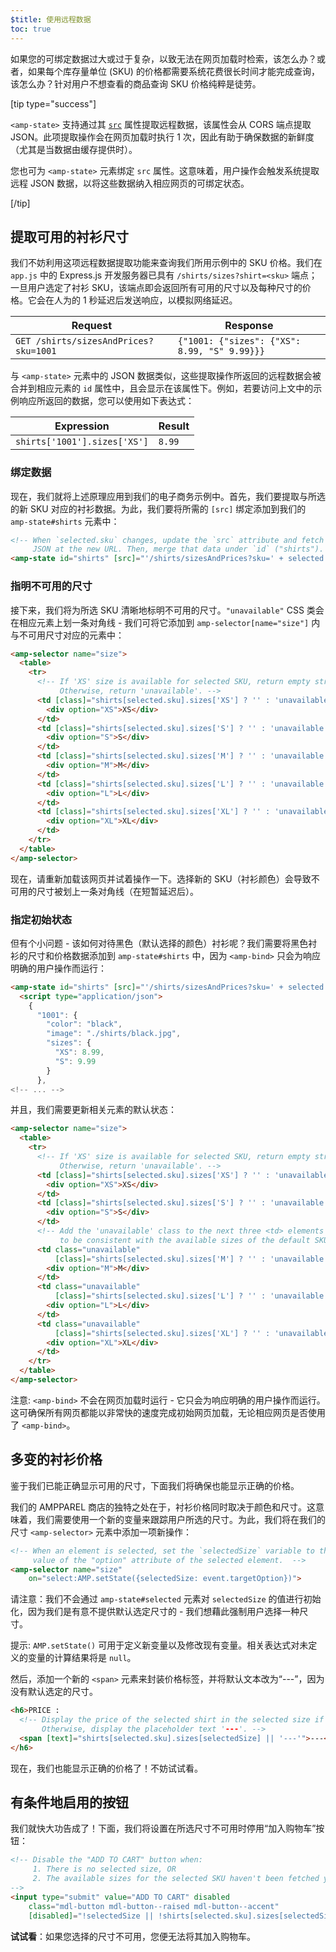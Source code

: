 ```yaml
---
$title: 使用远程数据
toc: true
---
```




如果您的可绑定数据过大或过于复杂，以致无法在网页加载时检索，该怎么办？或者，如果每个库存量单位 (SKU) 的价格都需要系统花费很长时间才能完成查询，该怎么办？针对用户不想查看的商品查询 SKU 价格纯粹是徒劳。

[tip type="success"]

`<amp-state>` 支持通过其 [`src`](/zh_cn/docs/reference/components/amp-bind.html#attributes) 属性提取远程数据，该属性会从 CORS 端点提取 JSON。此项提取操作会在网页加载时执行 1 次，因此有助于确保数据的新鲜度（尤其是当数据由缓存提供时）。

您也可为 `<amp-state>` 元素绑定 `src` 属性。这意味着，用户操作会触发系统提取远程 JSON 数据，以将这些数据纳入相应网页的可绑定状态。

[/tip]

## 提取可用的衬衫尺寸

我们不妨利用这项远程数据提取功能来查询我们所用示例中的 SKU 价格。我们在 `app.js` 中的 Express.js 开发服务器已具有 `/shirts/sizes?shirt=<sku>` 端点；一旦用户选定了衬衫 SKU，该端点即会返回所有可用的尺寸以及每种尺寸的价格。它会在人为的 1 秒延迟后发送响应，以模拟网络延迟。

|  Request                              |  Response |
|---------------------------------------|-----------|
| `GET /shirts/sizesAndPrices?sku=1001` | `{"1001: {"sizes": {"XS": 8.99, "S" 9.99}}}` |

与 `<amp-state>` 元素中的 JSON 数据类似，这些提取操作所返回的远程数据会被合并到相应元素的 `id` 属性中，且会显示在该属性下。例如，若要访问上文中的示例响应所返回的数据，您可以使用如下表达式：


|  Expression                  |  Result |
|------------------------------|---------|
| `shirts['1001'].sizes['XS']` | `8.99`  |

### 绑定数据

现在，我们就将上述原理应用到我们的电子商务示例中。首先，我们要提取与所选的新 SKU 对应的衬衫数据。为此，我们要将所需的 `[src]` 绑定添加到我们的 `amp-state#shirts` 元素中：

```html
<!-- When `selected.sku` changes, update the `src` attribute and fetch
     JSON at the new URL. Then, merge that data under `id` ("shirts"). -->
<amp-state id="shirts" [src]="'/shirts/sizesAndPrices?sku=' + selected.sku">
```

### 指明不可用的尺寸

接下来，我们将为所选 SKU 清晰地标明不可用的尺寸。`"unavailable"` CSS 类会在相应元素上划一条对角线 - 我们可将它添加到 `amp-selector[name="size"]` 内与不可用尺寸对应的元素中：

```html
<amp-selector name="size">
  <table>
    <tr>
      <!-- If 'XS' size is available for selected SKU, return empty string.
           Otherwise, return 'unavailable'. -->
      <td [class]="shirts[selected.sku].sizes['XS'] ? '' : 'unavailable'">
        <div option="XS">XS</div>
      </td>
      <td [class]="shirts[selected.sku].sizes['S'] ? '' : 'unavailable'">
        <div option="S">S</div>
      </td>
      <td [class]="shirts[selected.sku].sizes['M'] ? '' : 'unavailable'">
        <div option="M">M</div>
      </td>
      <td [class]="shirts[selected.sku].sizes['L'] ? '' : 'unavailable'">
        <div option="L">L</div>
      </td>
      <td [class]="shirts[selected.sku].sizes['XL'] ? '' : 'unavailable'">
        <div option="XL">XL</div>
      </td>
    </tr>
  </table>
</amp-selector>
```

现在，请重新加载该网页并试着操作一下。选择新的 SKU（衬衫颜色）会导致不可用的尺寸被划上一条对角线（在短暂延迟后）。

### 指定初始状态

但有个小问题 - 该如何对待黑色（默认选择的颜色）衬衫呢？我们需要将黑色衬衫的尺寸和价格数据添加到 `amp-state#shirts` 中，因为 `<amp-bind>` 只会为响应明确的用户操作而运行：

```html
<amp-state id="shirts" [src]="'/shirts/sizesAndPrices?sku=' + selected.sku">
  <script type="application/json">
    {
      "1001": {
        "color": "black",
        "image": "./shirts/black.jpg",
        "sizes": {
          "XS": 8.99,
          "S": 9.99
        }
      },
<!-- ... -->
```

并且，我们需要更新相关元素的默认状态：

```html
<amp-selector name="size">
  <table>
    <tr>
      <!-- If 'XS' size is available for selected SKU, return empty string.
           Otherwise, return 'unavailable'. -->
      <td [class]="shirts[selected.sku].sizes['XS'] ? '' : 'unavailable'">
        <div option="XS">XS</div>
      </td>
      <td [class]="shirts[selected.sku].sizes['S'] ? '' : 'unavailable'">
        <div option="S">S</div>
      </td>
      <!-- Add the 'unavailable' class to the next three <td> elements
           to be consistent with the available sizes of the default SKU. -->
      <td class="unavailable"
          [class]="shirts[selected.sku].sizes['M'] ? '' : 'unavailable'">
        <div option="M">M</div>
      </td>
      <td class="unavailable"
          [class]="shirts[selected.sku].sizes['L'] ? '' : 'unavailable'">
        <div option="L">L</div>
      </td>
      <td class="unavailable"
          [class]="shirts[selected.sku].sizes['XL'] ? '' : 'unavailable'">
        <div option="XL">XL</div>
      </td>
    </tr>
  </table>
</amp-selector>
```

注意: `<amp-bind>` 不会在网页加载时运行 - 它只会为响应明确的用户操作而运行。这可确保所有网页都能以非常快的速度完成初始网页加载，无论相应网页是否使用了 `<amp-bind>`。

## 多变的衬衫价格

鉴于我们已能正确显示可用的尺寸，下面我们将确保也能显示正确的价格。

我们的 AMPPAREL 商店的独特之处在于，衬衫价格同时取决于颜色和尺寸。这意味着，我们需要使用一个新的变量来跟踪用户所选的尺寸。为此，我们将在我们的尺寸 `<amp-selector>` 元素中添加一项新操作：

```html
<!-- When an element is selected, set the `selectedSize` variable to the
     value of the "option" attribute of the selected element.  -->
<amp-selector name="size"
    on="select:AMP.setState({selectedSize: event.targetOption})">
```

请注意：我们不会通过 `amp-state#selected` 元素对 `selectedSize` 的值进行初始化，因为我们是有意不提供默认选定尺寸的 - 我们想藉此强制用户选择一种尺寸。

提示: `AMP.setState()` 可用于定义新变量以及修改现有变量。相关表达式对未定义的变量的计算结果将是 `null`。

然后，添加一个新的 `<span>` 元素来封装价格标签，并将默认文本改为“---”，因为没有默认选定的尺寸。

```html
<h6>PRICE :
  <!-- Display the price of the selected shirt in the selected size if available.
       Otherwise, display the placeholder text '---'. -->
  <span [text]="shirts[selected.sku].sizes[selectedSize] || '---'">---</span>
</h6>
```

现在，我们也能显示正确的价格了！不妨试试看。

## 有条件地启用的按钮

我们就快大功告成了！下面，我们将设置在所选尺寸不可用时停用“加入购物车”按钮：

```html
<!-- Disable the "ADD TO CART" button when:
     1. There is no selected size, OR
     2. The available sizes for the selected SKU haven't been fetched yet
-->
<input type="submit" value="ADD TO CART" disabled
    class="mdl-button mdl-button--raised mdl-button--accent"
    [disabled]="!selectedSize || !shirts[selected.sku].sizes[selectedSize]">
```

**试试看**：如果您选择的尺寸不可用，您便无法将其加入购物车。
